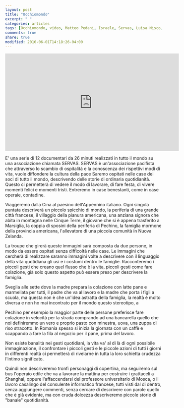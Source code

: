 ```yaml
---
layout: post
title: "Occhiomondo"
excerpt: " "
categories: articles
tags: [Occhiomondo, video, Matteo Pedani, Israele, Servas, Luisa Nisco, Pedani film productions]
comments: true
share: true
modified: 2016-06-01T14:18:26-04:00
---
```


<iframe width="560" height="315"  
	src="https://www.youtube.com/embed/y4fqA_gsNyc" 
	frameborder="0"  allow="autoplay; encrypted-media" allowfullscreen>
</iframe>

E' una serie di 12 documentari da 26 minuti realizzati in tutto il mondo su una associazione chiamata SERVAS.
SERVAS è un'associazione pacifista che attraverso lo scambio di ospitalità e la conoscenza dei rispettivi modi di vita, vuole diffondere la cultura della pace
Saremo ospitati nelle case dei soci di tutto il mondo, descrivendo delle storie di ordinaria quotidianità.
Questo ci permetterà di vedere il modo di lavorare, di fare festa, di vivere momenti felici e momenti tristi. Entreremo in case benestanti, come in case operaie, contadine.

Viaggeremo dalla Cina al paesino dell'Appennino italiano.
Ogni singola puntata descriverà un piccolo spicchio di mondo, la periferia di una grande città francese, il villaggio della pianura americana, una anziana signora che abita in montagna nelle Cinque Terre, il giovane che si è appena trasferito a Marsiglia, la coppia di sposini della periferia di Pechino, la famiglia mormone della provincia americana, l'allevatore di una piccola comunità in Nuova Zelanda.

La troupe che girerà queste immagini sarà composta da due persone, in modo da essere ospitati senza difficoltà nelle case. Le immagini che cercherà di realizzare saranno immagini volte a descrivere con il linguaggio della vita quotidiana gli usi e i costumi dentro le famiglie. Racconteremo i piccoli gesti che creano quel flusso che è la vita, piccoli gesti come fare colazione, già solo questo aspetto può essere preso per descrivere la famiglia.

Sveglia alle sette dove la madre prepara la colazione con latte pane e marmellata per tutti, il padre che va al lavoro e la madre che porta i figli a scuola, ma questa non è che un'idea astratta della famiglia, la realtà è molto diversa e non ho mai incontrato per il mondo questo stereotipo, a

Pechino per esempio la maggior parte delle persone preferisce fare colazione in velocità per la strada comprando ad una bancarella quello che noi definiremmo un vero e proprio pasto con minestra, uova, una zuppa di riso stracotto. In Romania spesso si inizia la giornata con un caffè e scappando a fare la fila al negozio per il pane, prima del lavoro.

Non esiste banalità nei gesti quotidiani, la vita va' al di là di ogni possibile immaginazione, il confrontare i piccoli gesti e le piccole azioni di tutti i giorni in differenti realtà ci permetterà di rivelarne in tutta la loro schietta crudezza l'intimo significato.

Quindi non descriveremo tronfi personaggi di copertina, ma seguiremo sul bus l'operaio edile che va a lavorare la mattina per costruire i grattaceli a Shanghai, oppure l'affaccendarsi del professore universitario di Mosca, o il lavoro casalingo del consulente informatico francese, tutti visti dal di dentro, senza aggiungere commenti, senza cercare di descrivere con parole quello che è già evidente, ma con cruda dolcezza descriveremo piccole storie di "banale" quotidianità.

